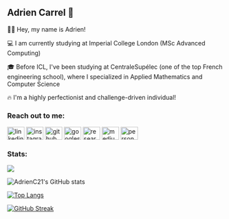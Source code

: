 ## Adrien Carrel 👋

👋🏼 Hey, my name is Adrien!

💻 I am currently studying at Imperial College London (MSc Advanced Computing)

🎓 Before ICL, I've been studying at CentraleSupélec (one of the top French engineering school), where I specialized in Applied Mathematics and Computer Science

🔥 I'm a highly perfectionist and challenge-driven individual!


<h3 align="left">Reach out to me:</h3>
<p align="left">

<a href="https://linkedin.com/in/adrien.carrel/" target="blank"><img align="center" src="https://cdn.jsdelivr.net/npm/simple-icons@3.0.1/icons/linkedin.svg" alt="linkedin" height="30" width="40"/></a>
<a href="https://www.instagram.com/adrien.carrel" target="blank"><img align="center" src="https://cdn.jsdelivr.net/npm/simple-icons@3.0.1/icons/instagram.svg" alt="instagram" height="30" width="40" /></a>
<a href="https://github.com/AdrienC21/" target="blank"><img align="center" src="https://cdn.jsdelivr.net/npm/simple-icons@3.0.1/icons/github.svg" alt="github" height="30" width="40" /></a>
<a href="https://scholar.google.com/citations?user=w1_KlvoAAAAJ&hl=fr" target="blank"><img align="center" src="https://cdn.jsdelivr.net/npm/simple-icons@3.0.1/icons/googlescholar.svg" alt="googlescholar" height="30" width="40" /></a>
<a href="https://www.researchgate.net/profile/Adrien-Carrel" target="blank"><img align="center" src="https://cdn.jsdelivr.net/npm/simple-icons@3.0.1/icons/researchgate.svg" alt="researchgate" height="30" width="40" /></a>
<a href="https://medium.com/@a.carrel" target="blank"><img align="center" src="https://cdn.jsdelivr.net/npm/simple-icons@3.0.1/icons/medium.svg" alt="medium" height="30" width="40" /></a>
<a href="https://adriencarrel.com" target="blank"><img align="center" src="https://cdn.jsdelivr.net/npm/simple-icons@3.0.1/icons/googlechrome.svg" alt="personalwebsite" height="30" width="40" /></a>
</p>

<h3 align="left">Stats:</h3>

![](https://komarev.com/ghpvc/?username=AdrienC21&color=red)

![AdrienC21's GitHub stats](https://github-readme-stats.vercel.app/api?username=AdrienC21&hide=prs,issues)

[![Top Langs](https://github-readme-stats.vercel.app/api/top-langs/?username=AdrienC21&hide=html&layout=compact)](https://github.com/anuraghazra/github-readme-stats)

[![GitHub Streak](https://github-readme-streak-stats.herokuapp.com/?user=AdrienC21)](https://git.io/streak-stats)
